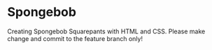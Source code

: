 # Spongebob
 Creating Spongebob Squarepants with HTML and CSS.
 Please make change and commit to the feature branch only!
